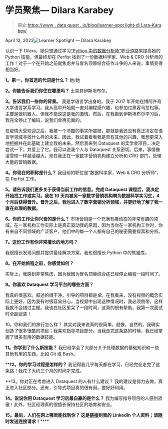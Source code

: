 # 学员聚焦— Dilara Karabey

> 原文:[https://www . data quest . io/blog/learner-spot light-di Lara-Kara bey/](https://www.dataquest.io/blog/learner-spotlight-dilara-karabey/)

April 12, 2022![Learner Spotlight — Dilara Karabey](../Images/34de40ead7f4f22b7f86e850791711b6.png)

认识一下 Dilara，她只想通过学习[“Python 中的数据分析师”](https://www.dataquest.io/path/data-analyst/)职业道路来提高她的 Python 技能，但最终却在 Perfist 找到了一份数据科学家、Web & CRO 分析师的工作！对于一个在开始之前就焦虑并与冒名顶替综合征作斗争的人来说，事情变得相当好。

**1。第一，你首选的代词是什么？**
她/她

**2。你能告诉我们你住在哪里吗？**
土耳其伊斯坦布尔。

**3。告诉我们一些你的背景。**
我是学语言学出身的。我于 2017 年开始在博阿齐奇大学语言学系学习。我从高中开始就一直对编程感兴趣，也参加过黑客马拉松等。主要是做机器人，但我不能说这是我的激情。然后，在我搬到伊斯坦布尔学习后，我完全停止了编码，说我们会再见面的。

在疫情大受欢迎之后，我被一个冷酷的事实所震撼，那就是我还没有真正决定在语言学领域寻找什么样的未来。因此，我试着看看我是否有其他的兴趣，我想更深入地挖掘并在此基础上建立我的未来。然后我来到 Dataquest 的奖学金项目，决定尝试一下，并爱上了它。我可以说我个人与 Dataquest 关系密切。后来，事情像滚雪球一样越滚越大，现在我正在一家数字营销机构建立分析和 CRO 部门，处理大量的营销数据。

**4。你现在的职称是什么？**
我目前的职位是“数据科学家，Web & CRO 分析师”，在 Perfist 工作。

**5。请告诉我们更多关于获得当前工作的信息。完成 Dataquest 课程后，我决定开始找工作或实习。我在 10 天内被另一家数字营销机构聘为数据科学实习生，4 个月后获得晋升。晋升之后，我也进入了数字营销分析领域，并更好地了解了我一直在处理的数据。**

**6。你的工作让你兴奋的是什么？**
市场营销是一个充满有趣动态的非常有趣的领域。在一家机构工作实际上是真正驱动我的原因，因为当你在一家机构工作时，你有来自不同领域的广泛客户，他们中的每一个人都有自己的秘密需要探索和分析。

**7。这份工作有你非常擅长的地方吗？**

我很擅长发现问题并提供最佳解决方案。我也很擅长 Python 中的熊猫库。

**8。在开始旅程之前，你感觉如何？**

实际上，我感到非常焦虑，因为我因为冒名顶替综合症已经停止编程一段时间了。

**9。你喜欢 Dataquest 学习平台的哪些方面？**

我真的很喜欢。叙述的很干净，引导的项目都是*金*。在我看来，没有视频的概念实际上更好，因为我有时很容易分心，当视频中出现这种情况时，我必须倒带，这样我就不会错过主题。我也在社区里呆了一段时间，这真的很有帮助。我第一次面试时全副武装！

10。你和我们的旅行怎么样？
其实对我来说真的很简单。就像，自然的。我确实创造了很多很酷的项目；我喜欢指导项目部分。当我走完这条路的时候，我已经掌握了很多有用的数据技能。

**11。你学到了什么新技能？**
我已经学会了大部分关于处理数据的基础知识和一些其他有用的东西，比如 Git 或 Bash。

 ****12。你的学习过程是怎样的？**
我记得我几乎每天都在学习，已经完全走完了这条路！我花了大约三个月的时间才完成。

 **13。你对正在考虑进入 Dataquest 的人有什么建议？
我的建议是努力去做，真正进入社区部分。还有，引导式项目真的很有用，要好好利用。

**14。说说你用 Dataquest 学习后最自豪的是什么？**
我为编写指导项目的人感到骄傲！此外，社区经理真的很擅长保持社区的培育和安全。

 **15。最后，人们在网上哪里能找到你？
这是[链接](https://www.linkedin.com/in/dilara-karabey/)到我的 LinkedIn 个人资料；请随时发送连接请求！******